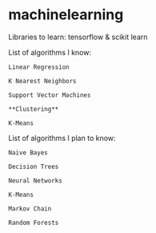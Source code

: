 # machinelearning

Libraries to learn: tensorflow & scikit learn

List of algorithms I know:
  
    Linear Regression
  
    K Nearest Neighbors

    Support Vector Machines 
    
    **Clustering**
    
    K-Means
    
List of algorithms I plan to know:
      
    Naive Bayes
    
    Decision Trees
    
    Neural Networks
    
    K-Means
    
    Markov Chain
    
    Random Forests
